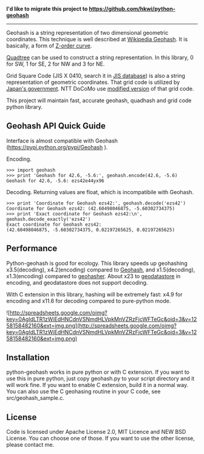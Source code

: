 **I'd like to migrate this project to https://github.com/hkwi/python-geohash**

---


Geohash is a string representation of two dimensional geometric coordinates. This technique is well described at [Wikipedia Geohash](http://en.wikipedia.org/wiki/Geohash). It is basically, a form of [Z-order curve](http://en.wikipedia.org/wiki/Z-order_curve).

[Quadtree](http://en.wikipedia.org/wiki/Quadtree) can be used to construct a string representation. In this library, 0 for SW, 1 for SE, 2 for NW and 3 for NE.

Grid Square Code (JIS X 0410, search it in [JIS database](http://www.jisc.go.jp/app/JPS/JPSO0020.html)) is also a string representation of geometric coordinates. That grid code is utilized by [Japan's government](http://www.stat.go.jp/data/mesh/). NTT DoCoMo use [modified version](http://www.nttdocomo.co.jp/service/imode/make/content/iarea/domestic/index.html) of that grid code.

This project will maintain fast, accurate geohash, quadhash and grid code python library.

## Geohash API Quick Guide ##
Interface is almost compatible with Geohash (https://pypi.python.org/pypi/Geohash ).

Encoding.
```
>>> import geohash
>>> print 'Geohash for 42.6, -5.6:', geohash.encode(42.6, -5.6)
Geohash for 42.6, -5.6: ezs42e44yx96
```

Decoding. Returning values are float, which is incompatibile with Geohash.
```
>>> print 'Coordinate for Geohash ezs42:', geohash.decode('ezs42')
Coordinate for Geohash ezs42: (42.60498046875, -5.60302734375)
>>> print 'Exact coordinate for Geohash ezs42:\n', geohash.decode_exactly('ezs42')
Exact coordinate for Geohash ezs42:
(42.60498046875, -5.60302734375, 0.02197265625, 0.02197265625)
```


## Performance ##
Python-geohash is good for ecology. This library speeds up geohashing x3.5(decoding), x4.2(encoding) compared to [Geohash](http://pypi.python.org/pypi/Geohash/), and x1.5(decoding), x1.3(encoding) compared to [geohasher](http://pypi.python.org/pypi/geohasher/).
About x23 to [geodatastore](http://code.google.com/p/geodatastore/) in encoding, and geodatastore does not support decoding.

With C extension in this library, hashing will be extremely fast: x4.9 for encoding and x11.6 for decoding compared to pure-python mode.

![http://spreadsheets.google.com/oimg?key=0AgIdLTR1zWiEdHNCdnVSNmdHLVpkMnVZRzFjcWFTeGc&oid=3&v=1258158482160&ext=img.png](http://spreadsheets.google.com/oimg?key=0AgIdLTR1zWiEdHNCdnVSNmdHLVpkMnVZRzFjcWFTeGc&oid=3&v=1258158482160&ext=img.png)

## Installation ##
python-geohash works in pure python or with C extension. If you want to use this in pure python, just copy geohash.py to your script directory and it will work fine. If you want to enable C extension, build it in a normal way. You can also use the C geohasing routine in your C code, see src/geohash\_sample.c.

## License ##
Code is licensed under Apache License 2.0, MIT Licence and NEW BSD License.
You can choose one of those.
If you want to use the other license, please contact me.
